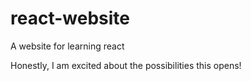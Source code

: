 # react-website
A website for learning react

Honestly, I am excited about the possibilities this opens!
